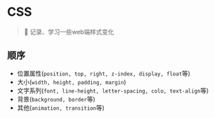 # CSS

> :rocket: 记录、学习一些web端样式变化

## 顺序

- 位置属性(`position, top, right, z-index, display, float`等)
- 大小(`width, height, padding, margin`)
- 文字系列(`font, line-height, letter-spacing, colo, text-align`等)
- 背景(`background, border`等)
- 其他(`animation, transition`等)
